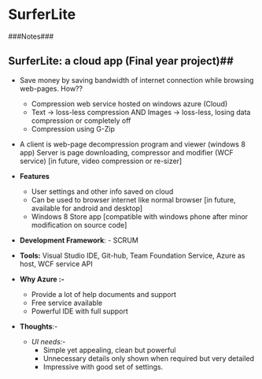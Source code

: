 SurferLite
==========

###Notes###
## SurferLite: a cloud app (Final year project)##
* Save money by saving bandwidth of internet connection while browsing web-pages.
How??
	* Compression web service hosted on windows azure (Cloud)
	* Text -> loss-less compression AND Images -> loss-less, losing data compression or completely off
	* Compression using G-Zip
* A client is web-page decompression program and viewer (windows 8 app)
Server is page downloading, compressor and modifier (WCF service) [in future, video compression or re-sizer]

* **Features**
	* User settings and other info saved on cloud
	* Can be used to browser internet like normal browser [in future, available for android and desktop]
	* Windows 8 Store app [compatible with windows phone after minor modification on source code]

* **Development Framework**: - SCRUM
* **Tools:**	Visual Studio IDE, Git-hub, Team Foundation Service, Azure as host, WCF service API
* **Why Azure :-** 
	* Provide a lot of help documents and support
	* Free service available
	* Powerful IDE with full support
* **Thoughts**:- 
	* *UI needs:*-
		* Simple yet appealing, clean but powerful
		* Unnecessary details only shown when required but very detailed
		* Impressive with good set of settings.
